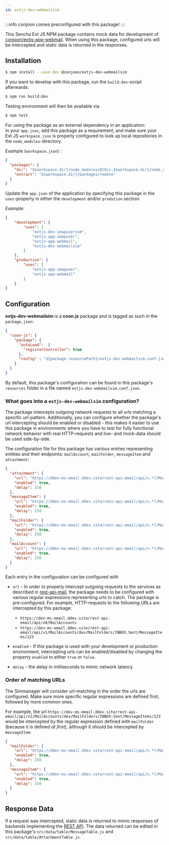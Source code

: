 ```yaml
---
id: extjs-dev-webmailsim
---
```



:::info
conjoon comes preconfigured with this package!
:::


This Sencha Ext JS NPM package contains mock data for development of [conjoon/extjs-app-webmail](https://github.com/conjoon/extjs-app-webmail).
When using this package, configured urls will be intercepted and static data is returned in
the responses.

## Installation
```bash
$ npm install --save-dev @conjoon/extjs-dev-webmailsim  
```

If you want to develop with this package, run the `build:dev`-script afterwards:
```bash
$ npm run build:dev
```
Testing environment will then be available via

```bash
$ npm test
```

For using the package as an external dependency in an application:
<br />
In your `app.json`, add this package as a requirement, and make sure your Ext JS `workspace.json`
is properly configured to look up local repositories in the `node_modules`-directory.

Example (`workspace.json`) :
```json 
{
  "packages": {
    "dir": "${workspace.dir}/node_modules/@l8js,${workspace.dir}/node_modules/@conjoon,${workspace.dir}/node_modules/@coon-js,${workspace.dir}/packages/local,${workspace.dir}/packages,${workspace.dir}/node_modules/@sencha/ext-${toolkit.name},${workspace.dir}/node_modules/@sencha/ext-${toolkit.name}-treegrid,${workspace.dir}/node_modules/@sencha/ext-${toolkit.name}-theme-base,${workspace.dir}/node_modules/@sencha/ext-${toolkit.name}-theme-ios,${workspace.dir}/node_modules/@sencha/ext-${toolkit.name}-theme-material,${workspace.dir}/node_modules/@sencha/ext-${toolkit.name}-theme-aria,${workspace.dir}/node_modules/@sencha/ext-${toolkit.name}-theme-neutral,${workspace.dir}/node_modules/@sencha/ext-${toolkit.name}-theme-classic,${workspace.dir}/node_modules/@sencha/ext-${toolkit.name}-theme-gray,${workspace.dir}/node_modules/@sencha/ext-${toolkit.name}-theme-crisp,${workspace.dir}/node_modules/@sencha/ext-${toolkit.name}-theme-crisp-touch,${workspace.dir}/node_modules/@sencha/ext-${toolkit.name}-theme-neptune,${workspace.dir}/node_modules/@sencha/ext-${toolkit.name}-theme-neptune-touch,${workspace.dir}/node_modules/@sencha/ext-${toolkit.name}-theme-triton,${workspace.dir}/node_modules/@sencha/ext-${toolkit.name}-theme-graphite,${workspace.dir}/node_modules/@sencha/ext-${toolkit.name}-theme-material,${workspace.dir}/node_modules/@sencha/ext-calendar,${workspace.dir}/node_modules/@sencha/ext-charts,${workspace.dir}/node_modules/@sencha/ext-d3,${workspace.dir}/node_modules/@sencha/ext-exporter,${workspace.dir}/node_modules/@sencha/ext-pivot,${workspace.dir}/node_modules/@sencha/ext-pivot-d3,${workspace.dir}/node_modules/@sencha/ext-ux,${workspace.dir}/node_modules/@sencha/ext-font-ios",
    "extract": "${workspace.dir}/packages/remote"
  }
}
```
Update the `app.json` of the application by specifying this package in the `uses`-property in
either the `development` and/or `prodution` section:

*Example:*
```json
{
    "development": {
        "uses": [
            "extjs-dev-imapusersim",
            "extjs-app-imapuser",
            "extjs-app-webmail",
            "extjs-dev-webmailsim"
        ]
    },
    "production": {
        "uses": [
            "extjs-app-imapuser",
            "extjs-app-webmail"
        ]
    }
}
```

## Configuration

**extjs-dev-webmailsim** is a **coon.js** package and is tagged as such in the
`package.json`:

```json
{
  "coon-js": {
    "package": {
      "autoLoad":  {
        "registerController": true
      },
      "config" : "${package.resourcePath}/extjs-dev-webmailsim.conf.json"
    }
  }
}
```

By default, this package's configuration can be found in this package's `resources` folder
in a file named `extjs-dev-webmailsim.conf.json`.

### What goes into a `extjs-dev-webmailsim` configuration?

The package intercepts outgoing network requests to all urls matching a specific
url-pattern. Additionally, you can configure whether the package's url intercepting should
be enabled or disabled - this makes it easier to use this package in environments where
you have to test for fully functional network behavior with real HTTP-requests and live- and mock-data should be used side-by-side.

The configuration file for this package has various entries representing entities and their endpoints:
`mailAccount`, `mailFolder`, `messageItem` and `attachment`:

```json
{
  "attachment": {
    "url": "https://ddev-ms-email.ddev.site/rest-api-email/api/v.*?/MailAccounts/(.+)/MailFolders/(.+)/MessageItems/(.+)/Attachments(/.*)?",
    "enabled": true,
    "delay": 250
  },
  "messageItem": {
    "url": "https://ddev-ms-email.ddev.site/rest-api-email/api/v.*?/MailAccounts/(.+)/MailFolders/(.+)/MessageItems(/.*)?",
    "enabled": true,
    "delay": 250
  },
  "mailFolder": {
    "url": "https://ddev-ms-email.ddev.site/rest-api-email/api/v.*?/MailAccounts/(.+)/MailFolders(/.*)?",
    "enabled": true,
    "delay": 250
  },
  "mailAccount": {
    "url": "https://ddev-ms-email.ddev.site/rest-api-email/api/v.*?/MailAccounts(/d+)?",
    "enabled": true,
    "delay": 250
  }
}
```
Each entry in the configuration can be configured with

- `url` - In order to properly intercept outgoing requests to the services as described in
  [rest-api-mail](https://github.com/conjoon/rest-api-description), the package needs
  to be configured with various regular expressions representing urls to catch.
  The package is pre-configured. For example, HTTP-requests to the following URLs are intercepted by this package:
  - `https://dev-ms-email.ddev.site/rest-api-email/api/v0/MailAccounts`
  - `https://dev-ms-email.ddev.site/rest-api-email/api/v1/MailAccounts/dev/MailFolders/INBOX.Sent/MessageItems/123`

- `enabled` - If this package is used with your development or production environment, intercepting urls can be enabled/disabled by changing the property `enabled`
  to either `true` or `false`.
- `delay` - the delay in milliseconds to mimic network latency

### Order of matching URLs
The Simmanager will consider url-matching in the order the urls are configured.
Make sure more specific regular expressions are defined first, followed by more common ones.

For example, the url `https://dev-ms-email.ddev.site/rest-api-email/api/v1/MailAccounts/dev/MailFolders/INBOX.Sent/MessageItems/123`
would be intercepted by the regular expression defined with `mailFolder` (because it is defined _at first_), although it should be intercepted by `messageItem`:

```json
{
  "mailFolder": {
    "url": "https://ddev-ms-email.ddev.site/rest-api-email/api/v.*?/MailAccounts/(.+)/MailFolders(/.*)?",
    "enabled": true,
    "delay": 250
  },
  "messageItem": {
    "url": "https://ddev-ms-email.ddev.site/rest-api-email/api/v.*?/MailAccounts/(.+)/MailFolders/(.+)/MessageItems(/.*)?",
    "enabled": true,
    "delay": 250
  }
}  
```

## Response Data
If a request was intercepted, static data is returned to mimic responses of backends
implementing the [REST API](https://github.com/conjoon/rest-api-description). The data returned
can be edited in this package's `src/data/table/MessageTable.js` and `src/data/table/AttachmentTable.js`.